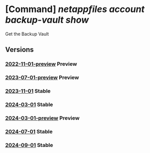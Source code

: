 # [Command] _netappfiles account backup-vault show_

Get the Backup Vault

## Versions

### [2022-11-01-preview](/Resources/mgmt-plane/L3N1YnNjcmlwdGlvbnMve30vcmVzb3VyY2Vncm91cHMve30vcHJvdmlkZXJzL21pY3Jvc29mdC5uZXRhcHAvbmV0YXBwYWNjb3VudHMve30vYmFja3VwdmF1bHRzL3t9/2022-11-01-preview.xml) **Preview**

<!-- mgmt-plane /subscriptions/{}/resourcegroups/{}/providers/microsoft.netapp/netappaccounts/{}/backupvaults/{} 2022-11-01-preview -->

### [2023-07-01-preview](/Resources/mgmt-plane/L3N1YnNjcmlwdGlvbnMve30vcmVzb3VyY2Vncm91cHMve30vcHJvdmlkZXJzL21pY3Jvc29mdC5uZXRhcHAvbmV0YXBwYWNjb3VudHMve30vYmFja3VwdmF1bHRzL3t9/2023-07-01-preview.xml) **Preview**

<!-- mgmt-plane /subscriptions/{}/resourcegroups/{}/providers/microsoft.netapp/netappaccounts/{}/backupvaults/{} 2023-07-01-preview -->

### [2023-11-01](/Resources/mgmt-plane/L3N1YnNjcmlwdGlvbnMve30vcmVzb3VyY2Vncm91cHMve30vcHJvdmlkZXJzL21pY3Jvc29mdC5uZXRhcHAvbmV0YXBwYWNjb3VudHMve30vYmFja3VwdmF1bHRzL3t9/2023-11-01.xml) **Stable**

<!-- mgmt-plane /subscriptions/{}/resourcegroups/{}/providers/microsoft.netapp/netappaccounts/{}/backupvaults/{} 2023-11-01 -->

### [2024-03-01](/Resources/mgmt-plane/L3N1YnNjcmlwdGlvbnMve30vcmVzb3VyY2Vncm91cHMve30vcHJvdmlkZXJzL21pY3Jvc29mdC5uZXRhcHAvbmV0YXBwYWNjb3VudHMve30vYmFja3VwdmF1bHRzL3t9/2024-03-01.xml) **Stable**

<!-- mgmt-plane /subscriptions/{}/resourcegroups/{}/providers/microsoft.netapp/netappaccounts/{}/backupvaults/{} 2024-03-01 -->

### [2024-03-01-preview](/Resources/mgmt-plane/L3N1YnNjcmlwdGlvbnMve30vcmVzb3VyY2Vncm91cHMve30vcHJvdmlkZXJzL21pY3Jvc29mdC5uZXRhcHAvbmV0YXBwYWNjb3VudHMve30vYmFja3VwdmF1bHRzL3t9/2024-03-01-preview.xml) **Preview**

<!-- mgmt-plane /subscriptions/{}/resourcegroups/{}/providers/microsoft.netapp/netappaccounts/{}/backupvaults/{} 2024-03-01-preview -->

### [2024-07-01](/Resources/mgmt-plane/L3N1YnNjcmlwdGlvbnMve30vcmVzb3VyY2Vncm91cHMve30vcHJvdmlkZXJzL21pY3Jvc29mdC5uZXRhcHAvbmV0YXBwYWNjb3VudHMve30vYmFja3VwdmF1bHRzL3t9/2024-07-01.xml) **Stable**

<!-- mgmt-plane /subscriptions/{}/resourcegroups/{}/providers/microsoft.netapp/netappaccounts/{}/backupvaults/{} 2024-07-01 -->

### [2024-09-01](/Resources/mgmt-plane/L3N1YnNjcmlwdGlvbnMve30vcmVzb3VyY2Vncm91cHMve30vcHJvdmlkZXJzL21pY3Jvc29mdC5uZXRhcHAvbmV0YXBwYWNjb3VudHMve30vYmFja3VwdmF1bHRzL3t9/2024-09-01.xml) **Stable**

<!-- mgmt-plane /subscriptions/{}/resourcegroups/{}/providers/microsoft.netapp/netappaccounts/{}/backupvaults/{} 2024-09-01 -->
